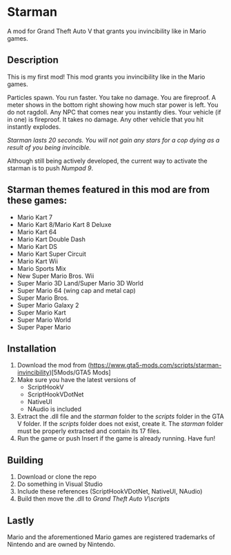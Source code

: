 # Starman
A mod for Grand Theft Auto V that grants you invincibility like in Mario games.

## Description
This is my first mod! This mod grants you invincibility like in the Mario games.

Particles spawn. You run faster. You take no damage. You are fireproof. A meter shows in the bottom right showing how much star power is left. You do not ragdoll. Any NPC that comes near you instantly dies. Your vehicle (if in one) is fireproof. It takes no damage. Any other vehicle that you hit instantly explodes.

*Starman lasts 20 seconds. You will not gain any stars for a cop dying as a result of you being invincible.*

Although still being actively developed, the current way to activate the starman is to push *Numpad 9*.

## Starman themes featured in this mod are from these games:
*   Mario Kart 7
*   Mario Kart 8/Mario Kart 8 Deluxe
*   Mario Kart 64
*   Mario Kart Double Dash
*   Mario Kart DS
*   Mario Kart Super Circuit
*   Mario Kart Wii
*   Mario Sports Mix
*   New Super Mario Bros. Wii
*   Super Mario 3D Land/Super Mario 3D World
*   Super Mario 64 (wing cap and metal cap)
*   Super Mario Bros.
*   Super Mario Galaxy 2
*   Super Mario Kart
*   Super Mario World
*   Super Paper Mario

## Installation
1.  Download the mod from (https://www.gta5-mods.com/scripts/starman-invincibility)[5Mods/GTA5 Mods]
2.  Make sure you have the latest versions of
    *   ScriptHookV
    *   ScriptHookVDotNet
    *   NativeUI
    *   NAudio is included
3.  Extract the .dll file and the _starman_ folder to the _scripts_ folder in the GTA V folder. If the _scripts_ folder does not exist, create it. The _starman_ folder must be properly extracted and contain its 17 files.
4.  Run the game or push Insert if the game is already running. Have fun!

## Building
1. Download or clone the repo
2. Do something in Visual Studio
3. Include these references (ScriptHookVDotNet, NativeUI, NAudio)
4. Build then move the .dll to *Grand Theft Auto V\scripts*

## Lastly
Mario and the aforementioned Mario games are registered trademarks of Nintendo and are owned by Nintendo.
